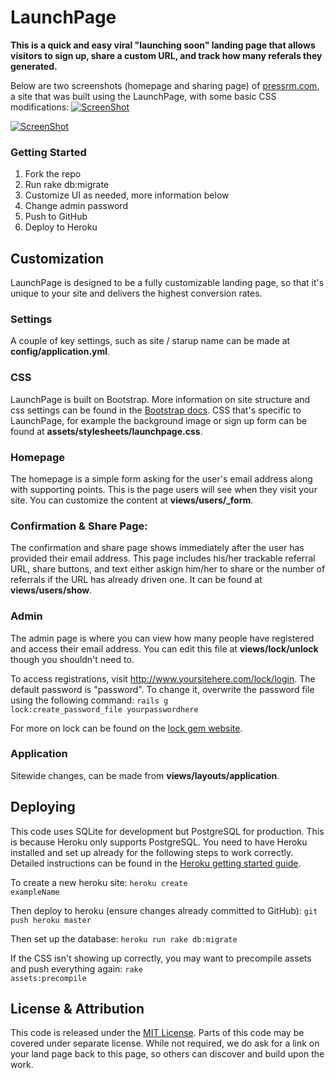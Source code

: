 # LaunchPage
**This is a quick and easy viral "launching soon" landing page that allows visitors to sign up, share a custom URL, and track how many referals they generated.** 

Below are two screenshots (homepage and sharing page) of [pressrm.com](http://www.pressrm.com/?code=HjayII), a site that was built using the LaunchPage, with some basic CSS modifications:
[![ScreenShot](http://i.imgur.com/Kc9SIwf.png)](http://www.pressrm.com/?code=HjayII)

[![ScreenShot](http://i.imgur.com/EPDOhcB.png)](http://www.pressrm.com/?code=HjayII)

### Getting Started
1. Fork the repo
2. Run rake db:migrate
3. Customize UI as needed, more information below
4. Change admin password
5. Push to GitHub
5. Deploy to Heroku

## Customization
LaunchPage is designed to be a fully customizable landing page, so that it's unique to your site and delivers the highest conversion rates.

### Settings
A couple of key settings, such as site / starup name can be made at **config/application.yml**.

### CSS
LaunchPage is built on Bootstrap. More information on site structure and css settings can be found in the [ Bootstrap docs](http://getbootstrap.com/css/). CSS that's specific to LaunchPage, for example the background image or sign up form can be found at **assets/stylesheets/launchpage.css**.

### Homepage
The homepage is a simple form asking for the user's email address along with supporting points. This is the page users will see when they visit your site. You can customize the content at **views/users/_form**.

### Confirmation & Share Page:
The confirmation and share page shows immediately after the user has provided their email address. This page includes his/her trackable referral URL, share buttons, and text either askign him/her to share or the number of referrals if the URL has already driven one. It can be found at **views/users/show**.

### Admin
The admin page is where you can view how many people have registered and access their email address. You can edit this file at **views/lock/unlock** though you shouldn't need to.

To access registrations, visit http://www.yoursitehere.com/lock/login. The default password is "password". To change it, overwrite the password file using the following command:
     <code>rails g lock:create_password_file yourpasswordhere</code>

For more on lock can be found on the [lock gem website](http://www.cowboycoded.com/2011/04/11/lock-down-a-rails-3-app-with-a-single-password-using-lock/).

### Application
Sitewide changes, can be made from **views/layouts/application**.

## Deploying
This code uses SQLite for development but PostgreSQL for production. This is because Heroku only supports PostgreSQL. You need to have Heroku installed and set up already for the following steps to work correctly. Detailed instructions can be found in the [Heroku getting started guide](https://devcenter.heroku.com/articles/rails3).

To create a new heroku site: <code>heroku create exampleName</code>

Then deploy to heroku (ensure changes already committed to GitHub): <code>git push heroku master</code>

Then set up the database: <code>heroku run rake db:migrate</code>

If the CSS isn't showing up correctly, you may want to precompile assets and push everything again: <code>rake assets:precompile</code>

## License & Attribution
This code is released under the [MIT License](http://choosealicense.com/licenses/mit/). Parts of this code may be covered under separate license. While not required, we do ask for a link on your land page back to this page, so others can discover and build upon the work.